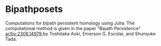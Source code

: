 # Bipathposets
 Computations for bipath persistent homology using Julia. The computational method is given in the paper "Bipath Persistence" <a href="https://arxiv.org/abs/2308.14979"> arXiv:2308.14979 </a> by Toshitaka Aoki, Emerson G. Escolar, and Shunsuke Tada.
 
